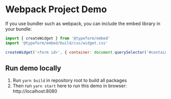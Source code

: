 # Webpack Project Demo

If you use bundler such as webpack, you can include the embed library in your bundle:

```javascript
import { createWidget } from '@typeform/embed'
import '@typeform/embed/build/css/widget.css'

createWidget('<form id>', { container: document.querySelector('#container') })
```

## Run demo locally

1. Run `yarn build` in repository root to build all packages
2. Then run `yarn start` here to run this demo in browser: http://localhost:8080
